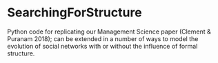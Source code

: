# SearchingForStructure
Python code for replicating our Management Science paper (Clement &amp; Puranam 2018); can be extended in a number of ways to model the evolution of social networks with or without the influence of formal structure.
